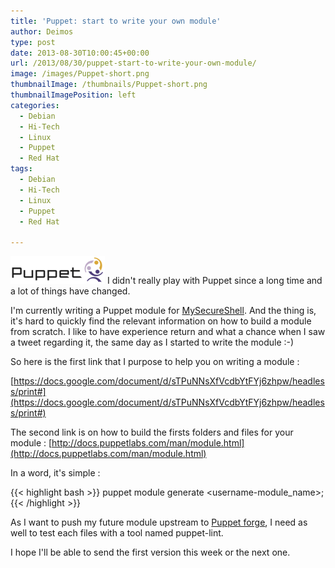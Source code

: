 ```yaml
---
title: 'Puppet: start to write your own module'
author: Deimos
type: post
date: 2013-08-30T10:00:45+00:00
url: /2013/08/30/puppet-start-to-write-your-own-module/
image: /images/Puppet-short.png
thumbnailImage: /thumbnails/Puppet-short.png
thumbnailImagePosition: left
categories:
  - Debian
  - Hi-Tech
  - Linux
  - Puppet
  - Red Hat
tags:
  - Debian
  - Hi-Tech
  - Linux
  - Puppet
  - Red Hat

---
```

![Puppet-short](/images/Puppet-short.png)
I didn't really play with Puppet since a long time and a lot of things have changed.
  
I'm currently writing a Puppet module for [MySecureShell](http://mysecureshell.sourceforge.net/). And the thing is, it's hard to quickly find the relevant information on how to build a module from scratch. I like to have experience return and what a chance when I saw a tweet regarding it, the same day as I started to write the module :-)

So here is the first link that I purpose to help you on writing a module :
  
[https://docs.google.com/document/d/sTPuNNsXfVcdbYtFYj6zhpw/headless/print#](https://docs.google.com/document/d/sTPuNNsXfVcdbYtFYj6zhpw/headless/print#)

The second link is on how to build the firsts folders and files for your module : [http://docs.puppetlabs.com/man/module.html](http://docs.puppetlabs.com/man/module.html)

In a word, it's simple :

{{< highlight bash >}}
puppet module generate <username-module_name>;
{{< /highlight >}}

As I want to push my future module upstream to [Puppet forge](https://forge.puppetlabs.com/), I need as well to test each files with a tool named puppet-lint.

I hope I'll be able to send the first version this week or the next one.
